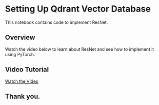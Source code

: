 # Setting Up Qdrant Vector Database

This notebook contains code to implement ResNet.

## Overview

Watch the video below to learn about ResNet and see how to implement it using PyTorch.

## Video Tutorial

[Watch the Video](https://youtu.be/ETUbuZelhDQ)

## Thank you.
